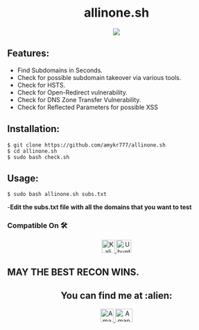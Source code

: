 <h1 align="center">allinone.sh</h1>
<div align="center">
<img src="https://forthebadge.com/images/badges/built-with-swag.svg" >
</div>

## Features:

- Find Subdomains in Seconds.
- Check for possible subdomain takeover via various tools.
- Check for HSTS.
- Check for Open-Redirect vulnerability.
- Check for DNS Zone Transfer Vulnerability.
- Check for Reflected Parameters for possible XSS

## Installation:

```
$ git clone https://github.com/amykr777/allinone.sh
$ cd allinone.sh
$ sudo bash check.sh
```

## Usage:
```
$ sudo bash allinone.sh subs.txt
```
-**Edit the subs.txt file with all the domains that you want to test**

### Compatible On 🛠️
<p align="center">

  <a href="http://www.kali.org/downloads/">
    <img src="https://toppng.com/public/uploads/preview/kali-linux-logo-11562915225uyursxhbp6.png" alt="Kali Linux Official Download Page" height="30" width="30">
  </a>

  <a href="https://ubuntu.com/download/desktop">
    <img src="https://1000logos.net/wp-content/uploads/2017/06/Ubuntu-Logo.png" alt="Ubuntu Official Download Page" height="30" width="35">
  </a>
</p>

## MAY THE BEST RECON WINS.
<h2 align="center">You can find me at :alien:</h2>

<p align="center">

  <a href="https://www.linkedin.com/in/aman-kumar777/">
    <img src="https://www.vectorlogo.zone/logos/linkedin/linkedin-icon.svg" alt="Aman Kumar's LinkedIn Profile" height="30" width="30">
  </a>

  <a href="https://bugcrowd.com/Aman_kumar777">
    <img src="https://www.bugcrowd.com/wp-content/uploads/2019/06/Press-Kit-Transparent-Hex-B.png" alt="Aman Kumar's Bugcrowd Profile" height="30" width="40">
  </a>
</p>
